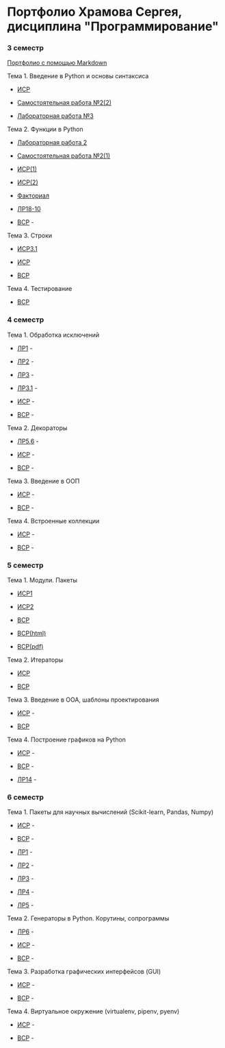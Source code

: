 # Портфолио Храмова Сергея, дисциплина "Программирование"

### 3 семестр

<a href="https://github.com/Serega89Kh/Serega89Kh.github.io/blob/master/BIO.md">Портфолио с помощью Markdown</a>

Тема 1. Введение в Python и основы синтаксиса

* <a href="https://repl.it/@Serega89Kh/ISR31">ИСР</a>

* <a href="https://repl.it/@Serega89Kh/Template-for-assignment-1-1">Самостоятельная работа №2(2)</a>

* <a href="https://repl.it/@Serega89Kh/20-09-18">Лабораторная работа №3</a>

Тема 2. Функции в Python

* <a href="https://repl.it/@Serega89Kh/Truth-table">Лабораторная работа 2</a>

* <a href="https://repl.it/@Serega89Kh/Template-for-assignment-1">Самостоятельная работа №2(1)</a>

* <a href="https://repl.it/@Serega89Kh/function17">ИСР(1)</a>

* <a href="https://repl.it/@Serega89Kh/function18">ИСР(2)</a>

* <a href="https://repl.it/@Serega89Kh/Fact">Факториал</a>

* <a href="https://github.com/Serega89Kh/py18-10">ЛР18-10</a>

* <a href="">ВСР</a> -

Тема 3. Строки

* <a href="https://docs.google.com/document/d/1k3K7xgQO-Vuf0lYZpUaY1SRomlIv71sofy2ln4d8o5Q">ИСР3.1</a>

* <a href="https://repl.it/@Serega89Kh/ISR33">ИСР</a>

* <a href="https://repl.it/@Serega89Kh/VSR33">ВСР</a>

Тема 4. Тестирование

* <a href="https://yadi.sk/i/ph-UjibYs4awrQ">ВСР</a>

### 4 семестр

Тема 1. Обработка исключений

* <a href="">ЛР1</a> -

* <a href="">ЛР2</a> -

* <a href="">ЛР3</a> -

* <a href="">ЛР3.1</a> -

* <a href="">ИСР</a> -

* <a href="">ВСР</a> -

Тема 2. Декораторы

* <a href="">ЛР5,6</a> -

* <a href="">ИСР</a> -

* <a href="">ВСР</a> -

Тема 3. Введение в ООП

* <a href="">ИСР</a> -

* <a href="">ВСР</a> -

Тема 4. Встроенные коллекции

* <a href="">ИСР</a> -

* <a href="">ВСР</a> -

### 5 семестр

Тема 1. Модули. Пакеты

* <a href="https://github.com/Serega89Kh/programming/blob/master/ISR511.md">ИСР1</a>

* <a href="https://repl.it/@Serega89Kh/ISR512">ИСР2</a>

* <a href="https://github.com/Serega89Kh/programming/blob/master/VSR51.md">ВСР</a>

* <a href="https://github.com/Serega89Kh/programming/blob/master/VSR51.html">ВСР(html)</a>

* <a href="https://github.com/Serega89Kh/programming/blob/master/VSR51.pdf">ВСР(pdf)</a>

Тема 2. Итераторы

* <a href="https://repl.it/@Serega89Kh/ISR52">ИСР</a> 

* <a href="https://repl.it/@Serega89Kh/VSR52">ВСР</a>

Тема 3. Введение в ООА, шаблоны проектирования

* <a href="">ИСР</a> -

* <a href="https://github.com/Serega89Kh/programming/blob/master/VSR53.md">ВСР</a>

Тема 4. Построение графиков на Python

* <a href="">ИСР</a> -

* <a href="">ВСР</a> -

* <a href="">ЛР14</a> -

### 6 семестр

Тема 1. Пакеты для научных вычислений (Scikit-learn, Pandas, Numpy)

* <a href="">ИСР</a> -

* <a href="">ВСР</a> -

* <a href="">ЛР1</a> -

* <a href="">ЛР2</a> -

* <a href="">ЛР3</a> -

* <a href="">ЛР4</a> -

* <a href="">ЛР5</a> -

Тема 2. Генераторы в Python. Корутины, сопрограммы

* <a href="">ЛР6</a> -

* <a href="">ИСР</a> -

* <a href="">ВСР</a> -

Тема 3. Разработка графических интерфейсов (GUI)

* <a href="">ИСР</a> -

* <a href="">ВСР</a> -

Тема 4. Виртуальное окружение (virtualenv, pipenv, pyenv)

* <a href="">ИСР</a> -

* <a href="">ВСР</a> -
